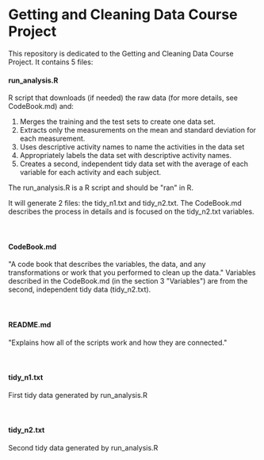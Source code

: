 Getting and Cleaning Data Course Project
=========================

This repository is dedicated to the Getting and Cleaning Data Course Project. It contains 5 files:

#### run_analysis.R
R script that downloads (if needed) the raw data (for more details, see CodeBook.md) and:

1. Merges the training and the test sets to create one data set.</li>
2. Extracts only the measurements on the mean and standard deviation for each measurement.</li>
3. Uses descriptive activity names to name the activities in the data set</li>
4. Appropriately labels the data set with descriptive activity names.</li>
5. Creates a second, independent tidy data set with the average of each variable for each activity and each subject.</li>

The run_analysis.R is a R script and should be "ran" in R.
    
It will generate 2 files: the tidy_n1.txt and tidy_n2.txt. The CodeBook.md describes the process in details and is focused on the tidy_n2.txt variables.
<br />
<br />
<br />
#### CodeBook.md
"A code book that describes the variables, the data, and any transformations or work that you performed to clean up the data."
Variables described in the CodeBook.md (in the section 3 "Variables") are from the second, independent tidy data (tidy_n2.txt).
<br />
<br />
<br />
#### README.md
"Explains how all of the scripts work and how they are connected."
<br />
<br />
<br />
#### tidy_n1.txt
First tidy data generated by run_analysis.R
<br />
<br />
<br />
#### tidy_n2.txt
Second tidy data generated by run_analysis.R
<br />
<br />
<br />
